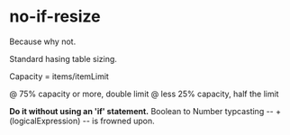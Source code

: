 # no-if-resize
Because why not.

Standard hasing table sizing.

Capacity =  items/itemLimit

@ 75% capacity or more, double limit
@ less 25% capacity, half the limit

**Do it without using an 'if' statement.**
Boolean to Number typcasting -- +(logicalExpression) -- is frowned upon.
